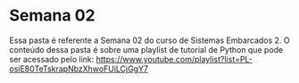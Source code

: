 # Semana 02
Essa pasta é referente a Semana 02 do curso de Sistemas Embarcados 2. O conteúdo dessa pasta é sobre uma playlist de tutorial de Python que pode ser acessado pelo link: https://www.youtube.com/playlist?list=PL-osiE80TeTskrapNbzXhwoFUiLCjGgY7
